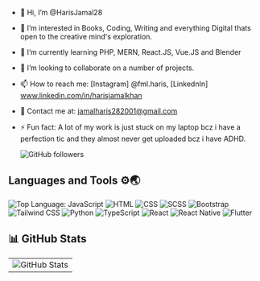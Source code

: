 - 👋 Hi, I’m @HarisJamal28
- 👀 I’m interested in Books, Coding, Writing and everything Digital thats open to the creative mind's exploration.
- 🌱 I’m currently learning PHP, MERN, React.JS, Vue.JS and Blender
- 💞️ I’m looking to collaborate on a number of projects.
- 📫 How to reach me: 
[Instagram] @fml.haris, 
[LinkednIn] www.linkedin.com/in/harisjamalkhan
- 📧 Contact me at: jamalharis282001@gmail.com
- ⚡ Fun fact: A lot of my work is just stuck on my laptop bcz i have a perfection tic and they almost never get uploaded bcz i have ADHD.

  ![GitHub followers](https://img.shields.io/github/followers/harisjamal28?label=Followers&style=social)

## Languages and Tools ⚙🌏

![Top Language: JavaScript](https://img.shields.io/badge/Top%20Language-JavaScript-yellow?style=for-the-badge&logo=javascript)
![HTML](https://img.shields.io/badge/HTML-E34F26?style=for-the-badge&logo=html5&logoColor=white)
![CSS](https://img.shields.io/badge/CSS-1572B6?style=for-the-badge&logo=css3&logoColor=white)
![SCSS](https://img.shields.io/badge/SCSS-F783AC?style=for-the-badge&logo=sass&logoColor=white)
![Bootstrap](https://img.shields.io/badge/Bootstrap-7952B3?style=for-the-badge&logo=bootstrap&logoColor=white)
![Tailwind CSS](https://img.shields.io/badge/Tailwind-06B6D4?style=for-the-badge&logo=tailwind-css&logoColor=white)
![Python](https://img.shields.io/badge/Python-F7DF1E?style=for-the-badge&logo=python&logoColor=306998)
![TypeScript](https://img.shields.io/badge/TypeScript-2F74C0?style=for-the-badge&logo=typescript&logoColor=white)
![React](https://img.shields.io/badge/React-20232A?style=for-the-badge&logo=react&logoColor=61DAFB)
![React Native](https://img.shields.io/badge/React_Native-61DAFB?style=for-the-badge&logo=react&logoColor=000000)
![Flutter](https://img.shields.io/badge/Flutter-02569B?style=for-the-badge&logo=flutter&logoColor=white)

## 📊 GitHub Stats  

<table>
  <tr>
    <td>
      <img src="https://github-readme-stats.vercel.app/api?username=harisjamal28&theme=tokyonight&show_icons=true&hide_border=true&count_private=true" alt="GitHub Stats" />
    </td>
  </tr>
</table>


